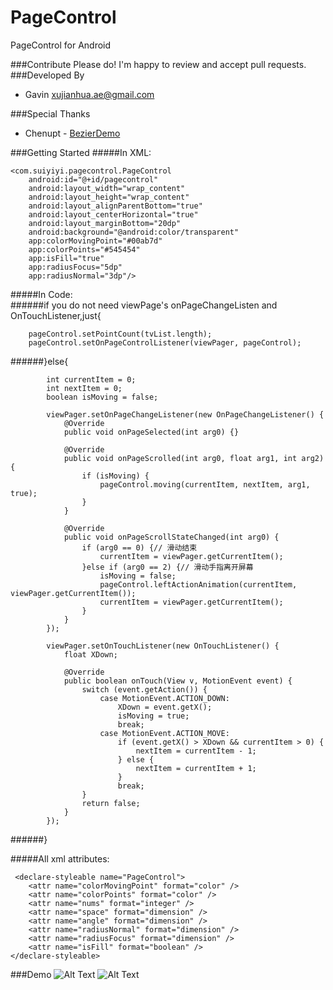 # PageControl  
PageControl for Android  

###Contribute
Please do! I'm happy to review and accept pull requests.
###Developed By
* Gavin  <xujianhua.ae@gmail.com>



###Special Thanks
* Chenupt - [BezierDemo](https://github.com/chenupt/BezierDemo)


###Getting Started
#####In XML:  

	<com.suiyiyi.pagecontrol.PageControl  
		android:id="@+id/pagecontrol"  
		android:layout_width="wrap_content"  
		android:layout_height="wrap_content"  
		android:layout_alignParentBottom="true"  
		android:layout_centerHorizontal="true"  
		android:layout_marginBottom="20dp"  
		android:background="@android:color/transparent"
		app:colorMovingPoint="#00ab7d"
        app:colorPoints="#545454"
        app:isFill="true"
        app:radiusFocus="5dp"
        app:radiusNormal="3dp"/>
        
#####In Code:  
######if you do not need viewPage's onPageChangeListen and OnTouchListener,just{
      
		pageControl.setPointCount(tvList.length);
		pageControl.setOnPageControlListener(viewPager, pageControl);
######}else{
      		
      		int currentItem = 0;
	        int nextItem = 0;
	        boolean isMoving = false;
	        
		    viewPager.setOnPageChangeListener(new OnPageChangeListener() {
			    @Override
			    public void onPageSelected(int arg0) {}

			    @Override
			    public void onPageScrolled(int arg0, float arg1, int arg2) {
				    if (isMoving) {
					    pageControl.moving(currentItem, nextItem, arg1, true);
				    }
			    }

			    @Override
			    public void onPageScrollStateChanged(int arg0) {
				    if (arg0 == 0) {// 滑动结束
					    currentItem = viewPager.getCurrentItem();
				    }else if (arg0 == 2) {// 滑动手指离开屏幕
					    isMoving = false;
					    pageControl.leftActionAnimation(currentItem, viewPager.getCurrentItem());
					    currentItem = viewPager.getCurrentItem();
				    }
			    }
		    });

		    viewPager.setOnTouchListener(new OnTouchListener() {
			    float XDown;

			    @Override
			    public boolean onTouch(View v, MotionEvent event) {
				    switch (event.getAction()) {
				        case MotionEvent.ACTION_DOWN:
					        XDown = event.getX();
					        isMoving = true;
					        break;
				        case MotionEvent.ACTION_MOVE:
					        if (event.getX() > XDown && currentItem > 0) {
						        nextItem = currentItem - 1;
					        } else {
						        nextItem = currentItem + 1;
					        }
					        break;
				    }
				    return false;
			    }
		    });
      
######}

#####All xml attributes:  

	 <declare-styleable name="PageControl">
        <attr name="colorMovingPoint" format="color" />
        <attr name="colorPoints" format="color" />
        <attr name="nums" format="integer" />
        <attr name="space" format="dimension" />
        <attr name="angle" format="dimension" />
        <attr name="radiusNormal" format="dimension" />
        <attr name="radiusFocus" format="dimension" />
        <attr name="isFill" format="boolean" />
    </declare-styleable>



###Demo
![Alt Text](https://raw.githubusercontent.com/JianhuaXu/PageControl/master/demo.gif)
![Alt Text](https://raw.githubusercontent.com/JianhuaXu/PageControl/master/demo2.gif)




